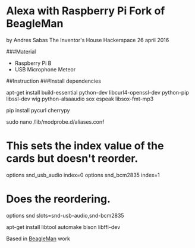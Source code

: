 Alexa with Raspberry Pi
Fork of BeagleMan
=======

by Andres Sabas
The Inventor's House Hackerspace
26 april 2016

###Material
- Raspberry Pi B
- USB Microphone Meteor

##Instruction
###Install dependencies


apt-get install build-essential python-dev libcurl4-openssl-dev python-pip libssl-dev wig python-alsaaudio sox espeak libsox-fmt-mp3

pip install pycurl cherrypy

sudo nano /lib/modprobe.d/aliases.conf

# This sets the index value of the cards but doesn't reorder.
options snd_usb_audio index=0
options snd_bcm2835 index=1

# Does the reordering.
options snd slots=snd-usb-audio,snd-bcm2835


apt-get install libtool automake bison libffi-dev

Based in [BeagleMan](https://github.com/fcooper/beagleman) work
